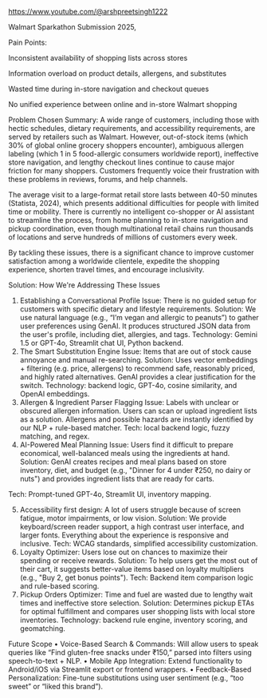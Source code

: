 https://www.youtube.com/@arshpreetsingh1222

Walmart Sparkathon Submission 2025,

Pain Points:

Inconsistent availability of shopping lists across stores

Information overload on product details, allergens, and substitutes

Wasted time during in-store navigation and checkout queues

No unified experience between online and in-store Walmart shopping

Problem Chosen Summary:
A wide range of customers, including those with hectic schedules, dietary requirements, and accessibility requirements, are served by retailers such as Walmart. However, out-of-stock items (which 30% of global online grocery shoppers encounter), ambiguous allergen labeling (which 1 in 5 food-allergic consumers worldwide report), ineffective store navigation, and lengthy checkout lines continue to cause major friction for many shoppers. Customers frequently voice their frustration with these problems in reviews, forums, and help channels.

The average visit to a large-format retail store lasts between 40-50 minutes (Statista, 2024), which presents additional difficulties for people with limited time or mobility. There is currently no intelligent co-shopper or AI assistant to streamline the process, from home planning to in-store navigation and pickup coordination, even though multinational retail chains run thousands of locations and serve hundreds of millions of customers every week.

By tackling these issues, there is a significant chance to improve customer satisfaction among a worldwide clientele, expedite the shopping experience, shorten travel times, and encourage inclusivity.



Solution:
How We're Addressing These Issues 
1. Establishing a Conversational Profile Issue: There is no guided setup for customers with specific dietary and lifestyle requirements. Solution: We use natural language (e.g., “I’m vegan and allergic to peanuts”) to gather user preferences using GenAI. It produces structured JSON data from the user's profile, including diet, allergies, and tags. Technology: Gemini 1.5 or GPT-4o, Streamlit chat UI, Python backend.
2. The Smart Substitution Engine Issue: 
Items that are out of stock cause annoyance and manual re-searching. Solution: Uses vector embeddings + filtering (e.g. price, allergens) to recommend safe, reasonably priced, and highly rated alternatives. GenAI provides a clear justification for the switch. Technology: backend logic, GPT-4o, cosine similarity, and OpenAI embeddings. 
 3. Allergen & Ingredient Parser Flagging Issue: Labels with unclear or obscured allergen information. Users can scan or upload ingredient lists as a solution. Allergens and possible hazards are instantly identified by our NLP + rule-based matcher. Tech: local backend logic, fuzzy matching, and regex.
4. AI-Powered Meal Planning Issue: 
Users find it difficult to prepare economical, well-balanced meals using the ingredients at hand. Solution: GenAI creates recipes and meal plans based on store inventory, diet, and budget (e.g., "Dinner for 4 under ₹250, no dairy or nuts") and provides ingredient lists that are ready for carts.

Tech: Prompt-tuned GPT-4o, Streamlit UI, inventory mapping.

5.  Accessibility first design:
A lot of users struggle because of screen fatigue, motor impairments, or low vision. Solution: We provide keyboard/screen reader support, a high contrast user interface, and larger fonts. Everything about the experience is responsive and inclusive. Tech: WCAG standards, simplified accessibility customization.
6. Loyalty Optimizer: 
Users lose out on chances to maximize their spending or receive rewards. Solution: To help users get the most out of their cart, it suggests better-value items based on loyalty multipliers (e.g., "Buy 2, get bonus points"). Tech: Backend item comparison logic and rule-based scoring. 
 7. Pickup Orders Optimizer:
Time and fuel are wasted due to lengthy wait times and ineffective store selection. Solution: Determines pickup ETAs for optimal fulfillment and compares user shopping lists with local store inventories. Technology: backend rule engine, inventory scoring, and geomatching.

Future Scope
 •  Voice-Based Search & Commands: Will allow users to speak queries like “Find gluten-free snacks under ₹150,” parsed into filters using speech-to-text + NLP.
 • Mobile App Integration: Extend functionality to Android/iOS via Streamlit export or frontend wrappers.
 •        Feedback-Based Personalization: Fine-tune substitutions using user sentiment (e.g., “too sweet” or “liked this brand”).
